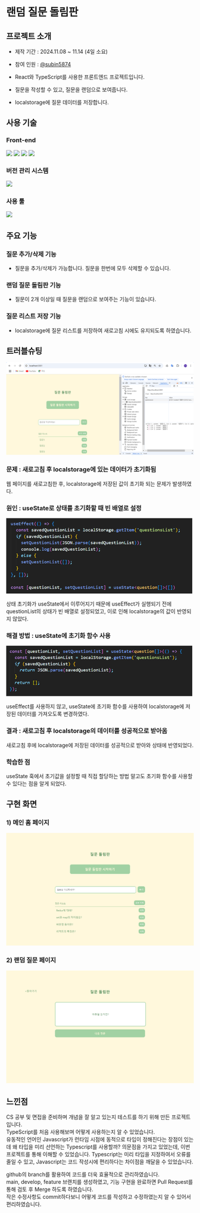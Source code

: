 # 랜덤 질문 돌림판

## 프로젝트 소개

- 제작 기간 : 2024.11.08 ~ 11.14 (4일 소요)
- 참여 인원 : [@subin5874](https://github.com/subin5874)

- React와 TypeScript를 사용한 프론트엔드 프로젝트입니다.
- 질문을 작성할 수 있고, 질문을 랜덤으로 보여줍니다.
- localstorage에 질문 데이터를 저장합니다.

## 사용 기술

### Front-end

<img src="https://img.shields.io/badge/react-61DAFB?style=for-the-badge&logo=react&logoColor=black"> <img src="https://img.shields.io/badge/Typescript-3178C6?style=for-the-badge&logo=Typescript&logoColor=white"/> <img src="https://img.shields.io/badge/html5-E34F26?style=for-the-badge&logo=html5&logoColor=white"> <img src="https://img.shields.io/badge/css-1572B6?style=for-the-badge&logo=css3&logoColor=white">

### 버전 관리 시스템

<img src="https://img.shields.io/badge/github-181717?style=for-the-badge&logo=github&logoColor=white">

### 사용 툴

<img src="https://img.shields.io/badge/visualstudiocode-007ACC?style=for-the-badge&logo=visualstudiocode&logoColor=white">

## 주요 기능

### 질문 추가/삭제 기능

- 질문을 추가/삭제가 가능합니다. 질문을 한번에 모두 삭제할 수 있습니다.

### 랜덤 질문 돌림판 기능

- 질문이 2개 이상일 때 질문을 랜덤으로 보여주는 기능이 있습니다.

### 질문 리스트 저장 기능

- localstorage에 질문 리스트를 저장하여 새로고침 시에도 유지되도록 하였습니다.

## 트러블슈팅

![TroubleShooting](./assets/images/TroubleShooting1.png)

### 문제 : 새로고침 후 localstorage에 있는 데이터가 초기화됨

웹 페이지를 새로고침한 후, localstorage에 저장된 값이 초기화 되는 문제가 발생하였다.

### 원인 : useState로 상태를 초기화할 때 빈 배열로 설정

<img src="./assets/images/beforeCode.png" alt="beforeCode" width="500"/>

상태 초기화가 useState에서 이루어지기 때문에 useEffect가 실행되기 전에 questionList의 상태가 빈 배열로 설정되었고, 이로 인해 localstorage의 값이 반영되지 않았다.

### 해결 방법 : useState에 초기화 함수 사용

<img src="./assets/images/afterCode.png" alt="afterCode" width="500"/>

useEffect를 사용하지 않고, useState에 초기화 함수를 사용하여 localstorage에 저장된 데이터를 가져오도록 변경하였다.

### 결과 : 새로고침 후 localstorage의 데이터를 성공적으로 받아옴

새로고침 후에 localstorage에 저장된 데이터를 성공적으로 받아와 상태에 반영되었다.

### 학습한 점

useState 훅에서 초기값을 설정할 때 직접 할당하는 방법 말고도 초기화 함수를 사용할 수 있다는 점을 알게 되었다.

## 구현 화면

### 1) 메인 홈 페이지

![main](./assets/images/Home.png)

### 2) 랜덤 질문 페이지

![randomquestion](./assets/images/RandomQuestion.png)

## 느낀점

CS 공부 및 면접을 준비하며 개념을 잘 알고 있는지 테스트를 하기 위해 만든 프로젝트입니다.  
TypeScript를 처음 사용해보며 어떻게 사용하는지 알 수 있었습니다.  
유동적인 언어인 Javascript가 런타임 시점에 동적으로 타입이 정해진다는 장점이 있는데 왜 타입을 미리 선언하는 Typescript를 사용할까? 의문점을 가지고 있었는데, 이번 프로젝트를 통해 이해할 수 있었습니다. Typescript는 미리 타입을 지정하여서 오류를 줄일 수 있고, Javascript는 코드 작성시에 편리하다는 차이점을 깨달을 수 있었습니다.

github의 branch를 활용하여 코드를 더욱 효율적으로 관리하였습니다.  
main, develop, feature 브랜치를 생성하였고, 기능 구현을 완료하면 Pull Request를 통해 검토 후 Merge 하도록 하였습니다.  
작은 수정사항도 commit하다보니 어떻게 코드를 작성하고 수정하였는지 알 수 있어서 편리하였습니다.
